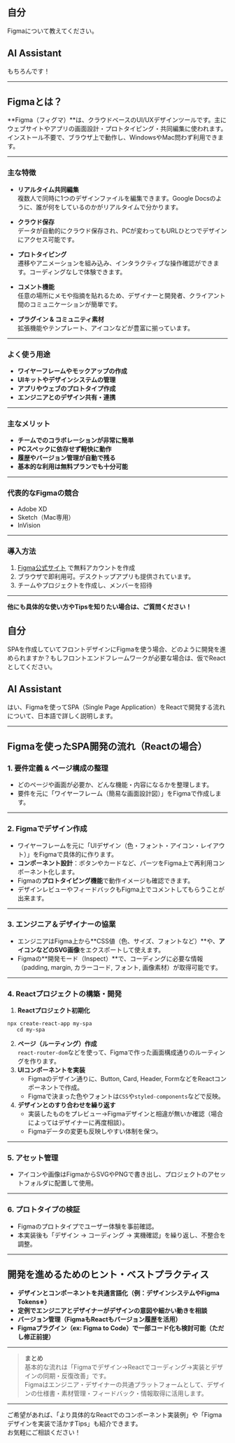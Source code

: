 ## 自分
Figmaについて教えてください。

## AI Assistant
もちろんです！

---

## Figmaとは？

**Figma（フィグマ）**は、クラウドベースのUI/UXデザインツールです。主にウェブサイトやアプリの画面設計・プロトタイピング・共同編集に使われます。インストール不要で、ブラウザ上で動作し、WindowsやMac問わず利用できます。

---

### 主な特徴

- **リアルタイム共同編集**  
  複数人で同時に1つのデザインファイルを編集できます。Google Docsのように、誰が何をしているのかがリアルタイムで分かります。

- **クラウド保存**  
  データが自動的にクラウド保存され、PCが変わってもURLひとつでデザインにアクセス可能です。

- **プロトタイピング**  
  遷移やアニメーションを組み込み、インタラクティブな操作確認ができます。コーディングなしで体験できます。

- **コメント機能**  
  任意の場所にメモや指摘を貼れるため、デザイナーと開発者、クライアント間のコミュニケーションが簡単です。

- **プラグイン & コミュニティ素材**  
  拡張機能やテンプレート、アイコンなどが豊富に揃っています。

---

### よく使う用途

- **ワイヤーフレームやモックアップの作成**
- **UIキットやデザインシステムの管理**
- **アプリやウェブのプロトタイプ作成**
- **エンジニアとのデザイン共有・連携**

---

### 主なメリット

- **チームでのコラボレーションが非常に簡単**
- **PCスペックに依存せず軽快に動作**
- **履歴やバージョン管理が自動で残る**
- **基本的な利用は無料プランでも十分可能**

---

### 代表的なFigmaの競合

- Adobe XD
- Sketch（Mac専用）
- InVision

---

### 導入方法

1. [Figma公式サイト](https://figma.com) で無料アカウントを作成
2. ブラウザで即利用可。デスクトップアプリも提供されています。
3. チームやプロジェクトを作成し、メンバーを招待

---

**他にも具体的な使い方やTipsを知りたい場合は、ご質問ください！**

## 自分
SPAを作成していてフロントデザインにFigmaを使う場合、どのように開発を進められますか？もしフロントエンドフレームワークが必要な場合は、仮でReactとしてください。

## AI Assistant
はい、Figmaを使ってSPA（Single Page Application）をReactで開発する流れについて、日本語で詳しく説明します。

---

## Figmaを使ったSPA開発の流れ（Reactの場合）

### 1. **要件定義 & ページ構成の整理**
- どのページや画面が必要か、どんな機能・内容になるかを整理します。
- 要件を元に「ワイヤーフレーム（簡易な画面設計図）」をFigmaで作成します。

---

### 2. **Figmaでデザイン作成**
- ワイヤーフレームを元に「UIデザイン（色・フォント・アイコン・レイアウト）」をFigmaで具体的に作ります。
- **コンポーネント設計**：ボタンやカードなど、パーツをFigma上で再利用コンポーネント化します。
- Figmaの**プロトタイピング機能**で動作イメージも確認できます。
- デザインレビューやフィードバックもFigma上でコメントしてもらうことが出来ます。

---

### 3. **エンジニア＆デザイナーの協業**

- エンジニアはFigma上から**CSS値（色、サイズ、フォントなど）**や、**アイコンなどのSVG画像**をエクスポートして使えます。
- Figmaの**開発モード（Inspect）**で、コーディングに必要な情報（padding, margin, カラーコード, フォント, 画像素材）が取得可能です。

---

### 4. **Reactプロジェクトの構築・開発**
1. **Reactプロジェクト初期化**
```
npx create-react-app my-spa
   cd my-spa
```

2. **ページ（ルーティング）作成**  
   `react-router-dom`などを使って、Figmaで作った画面構成通りのルーティングを作ります。
3. **UIコンポーネントを実装**
    - Figmaのデザイン通りに、Button, Card, Header, FormなどをReactコンポーネントで作成。
    - Figmaで決まった色やフォントは`CSS`や`styled-components`などで反映。
4. **デザインとのすり合わせを繰り返す**
    - 実装したものをプレビュー→Figmaデザインと相違が無いか確認（場合によってはデザイナーに再度相談）。
    - Figmaデータの変更も反映しやすい体制を保つ。

---

### 5. **アセット管理**
- アイコンや画像はFigmaからSVGやPNGで書き出し、プロジェクトのアセットフォルダに配置して使用。

---

### 6. **プロトタイプの検証**
- Figmaのプロトタイプでユーザー体験を事前確認。
- 本実装後も「デザイン → コーディング → 実機確認」を繰り返し、不整合を調整。

---

## **開発を進めるためのヒント・ベストプラクティス**

- **デザインとコンポーネントを共通言語化（例：デザインシステムやFigma Tokens※）**
- **定例でエンジニアとデザイナーがデザインの意図や細かい動きを相談**
- **バージョン管理（FigmaもReactもバージョン履歴を活用）**
- **Figmaプラグイン（ex: Figma to Code）で一部コード化も検討可能（ただし修正前提）**

---

> **まとめ**  
基本的な流れは「Figmaでデザイン→Reactでコーディング→実装とデザインの同期・反復改善」です。  
Figmaはエンジニア・デザイナーの共通プラットフォームとして、デザインの仕様書・素材管理・フィードバック・情報取得に活用します。

---

ご希望があれば、「より具体的なReactでのコンポーネント実装例」や「Figmaデザインを実装で活かすTips」も紹介できます。  
お気軽にご相談ください！
